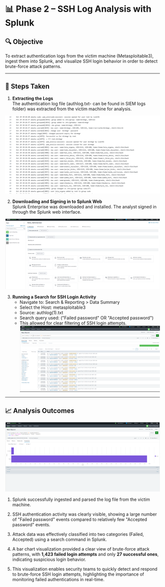 # 📊 Phase 2 – SSH Log Analysis with Splunk

## 🔍 Objective
To extract authentication logs from the victim machine (Metasploitable3), ingest them into Splunk, and visualize SSH login behavior in order to detect brute-force attack patterns.

---

## 🔧 Steps Taken

1. **Extracting the Logs**  
   The authentication log file (authlog.txt- can be found in SIEM logs folder) was extracted from the victim machine for analysis.

![Authlogs](https://github.com/lameesmmi/ICS344-PROJECT/blob/main/phase-2/siem-logs/authlog.png)

2. **Downloading and Signing in to Splunk Web**  
   Splunk Enterprise was downloaded and installed. The analyst signed in through the Splunk web interface.

![Splunk](https://github.com/lameesmmi/ICS344-PROJECT/blob/main/phase-2/visuals/Download%20Splunk%20web%20and%20sign%20in.png)


3. **Running a Search for SSH Login Activity**  
   - Navigate to: Search & Reporting > Data Summary  
   - Select the Host: metasploitable3  
   - Source: authlog(1).txt  
   - Search query used: ("Failed password" OR "Accepted password")  
   - This allowed for clear filtering of SSH login attempts.
![Search](https://github.com/lameesmmi/ICS344-PROJECT/blob/main/phase-2/visuals/Apply%20the%20search.png)

---

## 📈 Analysis Outcomes

![Visualisation](https://github.com/lameesmmi/ICS344-PROJECT/blob/main/phase-2/visuals/Visualization%20and%20analysis%20of%20the%20attack.png)

1. Splunk successfully ingested and parsed the log file from the victim machine.

2. SSH authentication activity was clearly visible, showing a large number of "Failed password" events compared to relatively few "Accepted password" events.

3. Attack data was effectively classified into two categories (Failed, Accepted) using a search command in Splunk.

4. A bar chart visualization provided a clear view of brute-force attack patterns, with **1,423 failed login attempts** and only **27 successful ones**, indicating suspicious login behavior.

5. This visualization enables security teams to quickly detect and respond to brute-force SSH login attempts, highlighting the importance of monitoring failed authentications in real-time.
